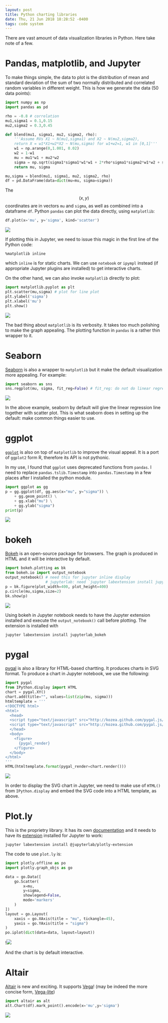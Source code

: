 ```yaml
---
layout: post
title: Python charting libraries
date: Thu, 21 Jun 2018 18:28:52 -0400
tags: code system
---
```


There are vast amount of data visualization libraries in Python. Here take note
of a few.

# Pandas, matplotlib, and Jupyter

To make things simple, the data to plot is the distribution of mean and standard
deviation of the sum of two normally distributed and correlated random variables
in different weight. This is how we generate the data (50 data points):

```python
import numpy as np
import pandas as pd

rho = -0.8 # correlation
mu1,sigma1 = 0.1,0.15
mu2,sigma2 = 0.3,0.45

def blend(mu1, sigma1, mu2, sigma2, rho):
    '''Assume RVs X1 ~ N(mu1,sigma1) and X2 ~ N(mu2,sigma2),
    return X = w1*X1+w2*X2 ~ N(mu,sigma) for w1+w2=1, w1 in [0,1]'''
    w1 = np.arange(0,1.001, 0.02)
    w2 = 1-w1
    mu = mu1*w1 + mu2*w2
    sigma = np.sqrt(sigma1*sigma1*w1*w1 + 2*rho*sigma1*sigma2*w1*w2 + sigma2*sigma2*w2*w2)
    return mu, sigma

mu,sigma = blend(mu1, sigma1, mu2, sigma2, rho)
df = pd.DataFrame(data=dict(mu=mu, sigma=sigma))
```

The $$(x,y)$$ coordinates are in vectors `mu` and `sigma`, as well as combined
into a dataframe `df`. Python `pandas` can plot the data directly, using `matplotlib`:

```python
df.plot(x='mu', y='sigma', kind='scatter')
```

![](/img/pythonchart-pandas.png)

If plotting this in Jupyter, we need to issue this magic in the first line of the Python code:

    %matplotlib inline

which `inline` is for static charts. We can use `notebook` or `ipympl` instead
(if appropriate Jupyter plugins are installed) to get interactive charts.

On the other hand, we can also invoke `matplotlib` directly to plot:

```python
import matplotlib.pyplot as plt
plt.scatter(mu,sigma) # plot for line plot
plt.ylabel('sigma')
plt.xlabel('mu')
plt.show()
```

![](/img/pythonchart-matplotlib.png)

The bad thing about `matplotlib` is its verbosity. It takes too much polishing
to make the graph appealing. The plotting function in `pandas` is a rather thin
wrapper to it.

# Seaborn

[Seaborn](http://seaborn.pydata.org/) is also a wrapper to `matplotlib` but it make the default visualization
more appealing. For example:

```python
import seaborn as sns
sns.regplot(mu, sigma, fit_reg=False) # fit_reg: do not do linear regression
```

![](/img/pythonchart-seaborn.png)

In the above example, seaborn by default will give the linear regression line
together with scatter plot. This is what seaborn does in setting up the
default: make common things easier to use.

# ggplot

[`ggplot`](http://ggplot.yhathq.com/) is also on top of `matplotlib` to improve the
visual appeal. It is a port of `ggplot2` form R, therefore its API is not pythonic.

In my use, I found that `ggplot` uses deprecated functions from `pandas`. I
need to replace `pandas.tslib.Timestamp` into `pandas.Timestamp` in a few
places after I installed the python module.

```python
import ggplot as gg
p = gg.ggplot(df, gg.aes(x="mu", y="sigma")) \
    + gg.geom_point() \
	+ gg.xlab("mu") \
	+ gg.ylab("sigma")
print(p)
```

![](/img/pythonchart-ggplot.png)

# bokeh

[Bokeh](https://bokeh.pydata.org/en/latest/) is an open-source package for
browsers. The graph is produced in HTML and it will be interactive by default.

```python
import bokeh.plotting as bk
from bokeh.io import output_notebook
output_notebook() # need this for jupyter inline display
                  # jupyterlab: need `jupyter labextension install jupyterlab_bokeh`
p = bk.figure(plot_width=400, plot_height=400)
p.circle(mu,sigma,size=2)
bk.show(p)
```

![](/img/pythonchart-bokeh.png)

Using bokeh in Jupyter notebook needs to have the Jupyter extension installed
and execute the `output_notebook()` call before plotting. The extension is installed with

    jupyter labextension install jupyterlab_bokeh

# pygal

[pygal](http://pygal.org/) is also a library for HTML-based chartting. It
produces charts in SVG format. To produce a chart in Jupyter notebook, we use
the following:

```python
import pygal
from IPython.display import HTML
chart = pygal.XY()
chart.add(title="", values=list(zip(mu, sigma)))
htmltemplate = '''
<!DOCTYPE html>
<html>
  <head>
  <script type="text/javascript" src="http://kozea.github.com/pygal.js/javascripts/svg.jquery.js"></script>
  <script type="text/javascript" src="http://kozea.github.com/pygal.js/javascripts/pygal-tooltips.js"></script>
  </head>
  <body>
    <figure>
      {pygal_render}
    </figure>
  </body>
</html>
'''
HTML(htmltemplate.format(pygal_render=chart.render()))
```

![](/img/pythonchart-pygal.png)

In order to display the SVG chart in Jupyter, we need to make use of `HTML()`
from `IPython.display` and embed the SVG code into a HTML template, as above.

# Plot.ly

This is the proprietry library. It has its own [documentation](https://plot.ly/python/user-guide/)
and it needs to have its
[extension](https://github.com/jupyterlab/jupyter-renderers/tree/master/packages/plotly-extension)
installed for Jupyter to work:

    jupyter labextension install @jupyterlab/plotly-extension

The code to use `plot.ly` is:

```python
import plotly.offline as po
import plotly.graph_objs as go

data = go.Data([
    go.Scatter(
        x=mu,
        y=sigma,
        showlegend=False,
        mode='markers'
    )
])
layout = go.Layout(
    xaxis = go.XAxis(title = "mu", tickangle=45),
    yaxis = go.YAxis(title = "sigma")
)
po.iplot(dict(data=data, layout=layout))
```

!![](/img/pythonchart-plotly.png)

And the chart is by default interactive.

# Altair

[Altair](https://altair-viz.github.io/index.html) is new and exciting. It
supports [Vega](https://vega.github.io/vega/)! (may be indeed the more concise
form, [Vega-lite](https://vega.github.io/vega-lite/))

```python
import altair as alt
alt.Chart(df).mark_point().encode(x='mu',y='sigma')
```

![](/img/pythonchart-altair.png)
